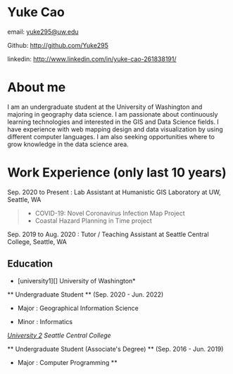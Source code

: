 # Yuke Cao

email: yuke295@uw.edu

Github: http://github.com/Yuke295

linkedin: http://www.linkedin.com/in/yuke-cao-261838191/

# About me

I am an undergraduate student at the University of Washington and majoring in geography data science. I am passionate about continuously learning technologies and interested in the GIS and Data Science fields. I have experience with web mapping design and data visualization by using different computer languages. I am also seeking opportunities where to grow knowledge in the data science area.

# Work Experience (only last 10 years)

Sep. 2020 to Present : Lab Assistant at Humanistic GIS Laboratory at UW, Seattle, WA
>- COVID-19: Novel Coronavirus Infection Map Project
>- Coastal Hazard Planning in Time project

Sep. 2019 to Aug. 2020 : Tutor / Teaching Assistant at Seattle Central College, Seattle, WA

## Education

* [university1][] University of Washington*

** Undergraduate Student ** (Sep. 2020 - Jun. 2022)

- Major : Geographical Information Science

- Minor : Informatics

*[University 2][] Seattle Central College*

** Undergraduate Student (Associate's Degree) ** (Sep. 2016 - Jun. 2019)

- Major : Computer Programming **


[University 1]: https://www.washington.edu/
[University 2]: https://seattlecentral.edu/
